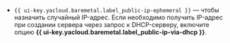 * `{{ ui-key.yacloud.baremetal.label_public-ip-ephemeral }}` — чтобы назначить случайный IP-адрес. Если необходимо получить IP-адрес при создании сервера через запрос к DHCP-серверу, включите опцию **{{ ui-key.yacloud.baremetal.label_public-ip-via-dhcp }}**.